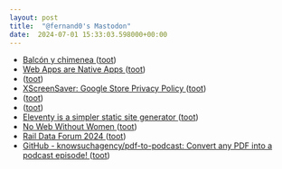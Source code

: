 ```yaml
---
layout: post
title:  "@fernand0's Mastodon"
date:  2024-07-01 15:33:03.598000+00:00
---
```

*  [Balcón y chimenea ](https://www.flickr.com/photos/fernand0/53793614787) ([toot](https://mastodon.social/@fernand0/112711957453036672))
*  [Web Apps are Native Apps ](https://www.ctologic.pro/p/web-apps-are-native-app) ([toot](https://mastodon.social/@fernand0/112711777216537931))
*  [ ](https://paquita.masto.host/@crul) ([toot](https://mastodon.social/@fernand0/112711065193812502))
*  [XScreenSaver: Google Store Privacy Policy  ](https://www.jwz.org/xscreensaver/google.html) ([toot](https://mastodon.social/@fernand0/112710998229570461))
*  [ ](https://paquita.masto.host/@crul) ([toot](https://mastodon.social/@fernand0/112710845618051024))
*  [ ](https://paquita.masto.host/@crul) ([toot](https://mastodon.social/@fernand0/112710844560090589))
*  [Eleventy is a simpler static site generator  ](https://www.11ty.dev/) ([toot](https://mastodon.social/@fernand0/112710836909907218))
*  [No Web Without Women ](https://nowebwithoutwomen.com) ([toot](https://mastodon.social/@fernand0/112710489152836662))
*  [Rail Data Forum 2024 ](https://www.era.europa.eu/content/rail-data-forum-202) ([toot](https://mastodon.social/@fernand0/112710272551955557))
*  [GitHub - knowsuchagency/pdf-to-podcast: Convert any PDF into a podcast episode! ](https://github.com/knowsuchagency/pdf-to-podcas) ([toot](https://mastodon.social/@fernand0/112708591721870285))
